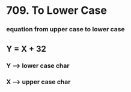 # 709. To Lower Case
### equation from upper case to lower case 
## Y = X + 32
### Y --> lower case char
### X --> upper case char